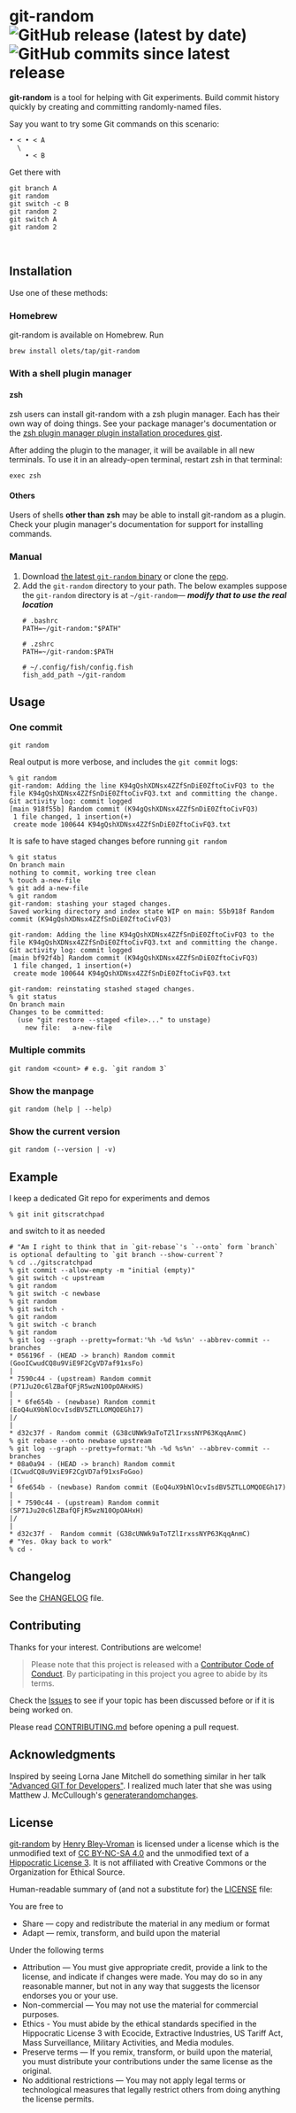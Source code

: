 # git-random ![GitHub release (latest by date)](https://img.shields.io/github/v/release/olets/git-random) ![GitHub commits since latest release](https://img.shields.io/github/commits-since/olets/git-random/latest)

**git-random** is a tool for helping with Git experiments. Build commit history quickly by creating and committing randomly-named files.

Say you want to try some Git commands on this scenario:

```
• < • < A
  \
    • < B
```

Get there with

```shell
git branch A
git random
git switch -c B
git random 2
git switch A
git random 2
```

&nbsp;

## Installation

Use one of these methods:

### Homebrew

git-random is available on Homebrew. Run

```shell
brew install olets/tap/git-random
```

### With a shell plugin manager

#### zsh

zsh users can install git-random with a zsh plugin manager. Each has their own way of doing things. See your package manager's documentation or the [zsh plugin manager plugin installation procedures gist](https://gist.github.com/olets/06009589d7887617e061481e22cf5a4a).

After adding the plugin to the manager, it will be available in all new terminals. To use it in an already-open terminal, restart zsh in that terminal:

```shell
exec zsh
```

#### Others

Users of shells **other than zsh** may be able to install git-random as a plugin. Check your plugin manager's documentation for support for installing commands.

### Manual

1. Download [the latest `git-random` binary](https://github.com/olets/git-random/releases/latest) or clone the [repo](https://github.com/olets/git-random).
1. Add the `git-random` directory to your path. The below examples suppose the `git-random` directory is at `~/git-random`— _**modify that to use the real location**_
    ```shell
    # .bashrc
    PATH=~/git-random:"$PATH"

    # .zshrc
    PATH=~/git-random:$PATH

    # ~/.config/fish/config.fish
    fish_add_path ~/git-random
    ```

## Usage

### One commit

```shell
git random
```

Real output is more verbose, and includes the `git commit` logs:

```
% git random
git-random: Adding the line K94gQshXDNsx4ZZfSnDiE0ZftoCivFQ3 to the file K94gQshXDNsx4ZZfSnDiE0ZftoCivFQ3.txt and committing the change.
Git activity log: commit logged
[main 918f55b] Random commit (K94gQshXDNsx4ZZfSnDiE0ZftoCivFQ3)
 1 file changed, 1 insertion(+)
 create mode 100644 K94gQshXDNsx4ZZfSnDiE0ZftoCivFQ3.txt
```

It is safe to have staged changes before running `git random`

```shell
% git status
On branch main
nothing to commit, working tree clean
% touch a-new-file
% git add a-new-file
% git random
git-random: stashing your staged changes.
Saved working directory and index state WIP on main: 55b918f Random commit (K94gQshXDNsx4ZZfSnDiE0ZftoCivFQ3)

git-random: Adding the line K94gQshXDNsx4ZZfSnDiE0ZftoCivFQ3 to the file K94gQshXDNsx4ZZfSnDiE0ZftoCivFQ3.txt and committing the change.
Git activity log: commit logged
[main bf92f4b] Random commit (K94gQshXDNsx4ZZfSnDiE0ZftoCivFQ3)
 1 file changed, 1 insertion(+)
 create mode 100644 K94gQshXDNsx4ZZfSnDiE0ZftoCivFQ3.txt

git-random: reinstating stashed staged changes.
% git status
On branch main
Changes to be committed:
  (use "git restore --staged <file>..." to unstage)
	new file:   a-new-file
```

### Multiple commits

```shell
git random <count> # e.g. `git random 3`
```

### Show the manpage

```
git random (help | --help)
```

### Show the current version

```
git random (--version | -v)
```

## Example

I keep a dedicated Git repo for experiments and demos

```shell
% git init gitscratchpad
```

and switch to it as needed

```shell
# "Am I right to think that in `git-rebase`'s `--onto` form `branch` is optional defaulting to `git branch --show-current`?
% cd ../gitscratchpad
% git commit --allow-empty -m "initial (empty)"
% git switch -c upstream
% git random
% git switch -c newbase
% git random
% git switch -
% git random
% git switch -c branch
% git random
% git log --graph --pretty=format:'%h -%d %s%n' --abbrev-commit --branches
* 056196f - (HEAD -> branch) Random commit (GooICwudCQ8u9ViE9F2CgVD7af91xsFo)
|
* 7590c44 - (upstream) Random commit (P71Ju20c6lZBafQFjR5wzN10OpOAHxHS)
|
| * 6fe654b - (newbase) Random commit (EoQ4uX9bNlOcvIsdBV5ZTLLOMQOEGh17)
|/
|
* d32c37f - Random commit (G38cUNWk9aToTZlIrxssNYP63KqqAnmC)
% git rebase --onto newbase upstream
% git log --graph --pretty=format:'%h -%d %s%n' --abbrev-commit --branches
* 08a0a94 - (HEAD -> branch) Random commit (ICwudCQ8u9ViE9F2CgVD7af91xsFoGoo)
|
* 6fe654b - (newbase) Random commit (EoQ4uX9bNlOcvIsdBV5ZTLLOMQOEGh17)
|
| * 7590c44 - (upstream) Random commit (SP71Ju20c6lZBafQFjR5wzN10OpOAHxH)
|/
|
* d32c37f -  Random commit (G38cUNWk9aToTZlIrxssNYP63KqqAnmC)
# "Yes. Okay back to work"
% cd -
```

## Changelog

See the [CHANGELOG](CHANGELOG.md) file.

## Contributing

Thanks for your interest. Contributions are welcome!

> Please note that this project is released with a [Contributor Code of Conduct](CODE_OF_CONDUCT.md). By participating in this project you agree to abide by its terms.

Check the [Issues](https://github.com/olets/git-random/issues) to see if your topic has been discussed before or if it is being worked on.

Please read [CONTRIBUTING.md](CONTRIBUTING.md) before opening a pull request.

## Acknowledgments

Inspired by seeing Lorna Jane Mitchell do something similar in her talk ["Advanced GIT for Developers"](https://www.youtube.com/watch?v=duqBHik7nRo). I realized much later that she was using Matthew J. McCullough's [generaterandomchanges](https://github.com/matthewmccullough/scripts/blob/master/generaterandomchanges).

## License

<a href="https://www.github.com/olets/git-random">git-random</a> by <a href="https://www.github.com/olets">Henry Bley-Vroman</a> is licensed under a license which is the unmodified text of <a href="https://creativecommons.org/licenses/by-nc-sa/4.0">CC BY-NC-SA 4.0</a> and the unmodified text of a <a href="https://firstdonoharm.dev/build?modules=eco,extr,media,mil,sv,usta">Hippocratic License 3</a>. It is not affiliated with Creative Commons or the Organization for Ethical Source.

Human-readable summary of (and not a substitute for) the [LICENSE](LICENSE) file:

You are free to

- Share — copy and redistribute the material in any medium or format
- Adapt — remix, transform, and build upon the material

Under the following terms

- Attribution — You must give appropriate credit, provide a link to the license, and indicate if changes were made. You may do so in any reasonable manner, but not in any way that suggests the licensor endorses you or your use.
- Non-commercial — You may not use the material for commercial purposes.
- Ethics - You must abide by the ethical standards specified in the Hippocratic License 3 with Ecocide, Extractive Industries, US Tariff Act, Mass Surveillance, Military Activities, and Media modules.
- Preserve terms — If you remix, transform, or build upon the material, you must distribute your contributions under the same license as the original.
- No additional restrictions — You may not apply legal terms or technological measures that legally restrict others from doing anything the license permits.

